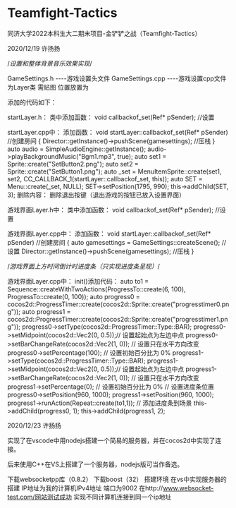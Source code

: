 # Teamfight-Tactics
同济大学2022本科生大二期末项目-金铲铲之战（Teamfight-Tactics）

2020/12/19 许扬扬

/*设置和整体背景音乐效果实现*/

GameSettings.h       ----游戏设置头文件
GameSettings.cpp     ----游戏设置cpp文件
为Layer类 需贴图 位置放置为


添加的代码如下：

startLayer.h：
类中添加函数：
  void callbackof_set(Ref* pSender);  //设置

startLayer.cpp中：
添加函数：
  void startLayer::callbackof_set(Ref* pSender)   //创建房间
  {
	Director::getInstance()->pushScene(gamesettings);   //压栈
  }
  auto audio = SimpleAudioEngine::getInstance();
  audio->playBackgroundMusic("Bgm1.mp3", true);
  auto set1 = Sprite::create("SetButton2.png");
  auto set2 = Sprite::create("SetButton1.png");
  auto _set = MenuItemSprite::create(set1, set2,
	CC_CALLBACK_1(startLayer::callbackof_set, this));
  auto SET = Menu::create(_set, NULL);
  SET->setPosition(1795, 990);
  this->addChild(SET, 3);
删除内容：
删除退出按键（退出游戏的按钮已放入设置界面）

游戏界面Layer.h中：
类中添加函数：
  void callbackof_set(Ref* pSender);  //设置

游戏界面Layer.cpp中：
添加函数：
  void startLayer::callbackof_set(Ref* pSender)   //创建房间
  {
	auto gamesettings = GameSettings::createScene(); //设置
	Director::getInstance()->pushScene(gamesettings);   //压栈
  }


/*游戏界面上方时间倒计时进度条（只实现进度条呈现）*/

游戏界面Layer.cpp中：
init()添加代码：
	auto to1 = Sequence::createWithTwoActions(ProgressTo::create(6, 100), ProgressTo::create(0, 100));
	auto progress0 = cocos2d::ProgressTimer::create(cocos2d::Sprite::create("progresstimer0.png"));
	auto progress1 = cocos2d::ProgressTimer::create(cocos2d::Sprite::create("progresstimer1.png"));
	progress0->setType(cocos2d::ProgressTimer::Type::BAR);
	progress0->setMidpoint(cocos2d::Vec2(0, 0.5));// 设置起始点为左边中点
	progress0->setBarChangeRate(cocos2d::Vec2(1, 0)); // 设置只在水平方向改变
	progress0->setPercentage(100); // 设置初始百分比为 0%
	progress1->setType(cocos2d::ProgressTimer::Type::BAR);
	progress1->setMidpoint(cocos2d::Vec2(0, 0.5));// 设置起始点为左边中点
	progress1->setBarChangeRate(cocos2d::Vec2(1, 0)); // 设置只在水平方向改变
	progress1->setPercentage(0); // 设置初始百分比为 0%
	// 设置进度条位置
	progress0->setPosition(960, 1000);
	progress1->setPosition(960, 1000);
	progress1->runAction(Repeat::create(to1,1));
	// 添加进度条到场景
	this->addChild(progress0, 1);
	this->addChild(progress1, 2);


2020/12/23 许扬扬

实现了在vscode中用nodejs搭建一个简易的服务器，并在cocos2d中实现了连接。

后来使用C++在VS上搭建了一个服务器，nodejs版可当作备选。

下载websocketpp库（0.8.2） 下载boost（32）
搭建环境
在vs中实现服务器的搭建
IP地址为我的计算机IPv4地址 端口为9002
在http://www.websocket-test.com/网站测试成功
实现不同计算机连接到同一个ip地址
